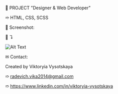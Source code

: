 📝 PROJECT "Designer & Web Developer"

➱ HTML, CSS, SCSS


👀 Screenshot:

📸 ↴︎

![Alt Text](./images/screenshots/1.DWD.png)


✉ Contact:

Created by Viktoryia Vysotskaya

➱ radevich.vika2014@gmail.com

➱ https://www.linkedin.com/in/viktoryia-vysotskaya